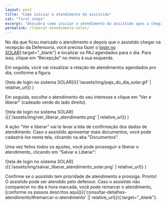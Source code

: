 ```yaml
---
layout: post
title: "Como iniciar o atendimento do assistido"
cat: "first_steps"
excerpt: "Descubra como iniciar o atendimento do assistido após a chegada dele na Defensorio no dia e horário marcado. Saiba o que fazer caso o assistido não aparecer"
permalink: /liberar-atendimento-solar/
---
```


No dia que ficou marcado o atendimento e depois que o assistido chegar na recepção da Defensoria, você precisa fazer o [login no SOLAR](http://solar.defensoria.sc.def.br/login/){:target="_blank"} e localizar os PAJ agendados para o dia.
Para isso, clique em “Recepção” no menu à sua esquerda.


Em seguida, você vai visualizar a relação de atendimentos agendados pro dia, conforme a figura.

![tela de login no sistema SOLAR]({{'/assets/img/pajs_do_dia_solar.gif' | relative_url}} )

Em seguida, escolhe o atendimento do seu interesse e clique em “Ver e liberar” (cadeado verde do lado direito).

![tela de login no sistema SOLAR]({{'/assets/img/ver_liberar_atendimento.png' | relative_url}} )

A ação “Ver e liberar” vai te levar a tela de confirmação dos dados de atendimento. Caso o assistido apresentar mais documentos, você pode cadastrá-los nesta tela, clicando na aba "Documentos".

Uma vez feitos todos os ajustes, você pode prosseguir e liberar o atendimento, clicando em “Salvar e Liberar”: 

![tela de login no sistema SOLAR]({{'/assets/img/salvar_liberar_atendimento_solar.png' | relative_url}} )


Confirme se o assistido tem prioridade de atendimento e prossiga. Pronto! O assistido pode ser atendido pelo defensor.
Caso o assistido não comparecer no dia e hora marcada, você pode remarcar o atendimento, [conforme os passos descritos aqui]({{'consultar-detalhes-atendimento/#remarcar-o-atendimento' || relative_url}}){:target="_blank"}.




